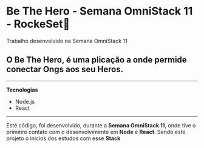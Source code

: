 # Be The Hero - Semana OmniStack 11 - RockeSet🚀
Trabalho desenvolvido na Semana OmniStack 11
## O Be The Hero, é uma plicação a onde permide conectar Ongs aos seu Heros.
___
**Tecnologias**
- Node.js
- React
___
Esté código, foi desenvolvido, durante a **Semana OmniStack 11**, onde tive o priméiro contato com o desenvolvimente em **Node** e **React**.
Sendo este projeto o inicios dos estudos com esse **Stack**
